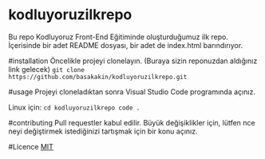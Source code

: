 # kodluyoruzilkrepo
Bu repo Kodluyoruz Front-End Eğitiminde oluşturduğumuz ilk repo. İçerisinde bir adet README dosyası, bir adet de index.html barındırıyor.

#installation
Öncelikle projeyi clonelayın. (Buraya sizin reponuzdan aldığınız link gelecek)
 ` git clone https://github.com/basakakin/kodluyoruzilkrepo.git  ` 

#usage
Projeyi cloneladıktan sonra Visual Studio Code programında açınız.

Linux için:
 ` cd kodluyoruzilkrepo
code . `

#contributing
Pull requestler kabul edilir. Büyük değişiklikler için, lütfen nce neyi değiştirmek istediğinizi tartışmak için bir konu açınız.

#Licence
[MIT](https://choosealicense.com/licenses/mit/)
